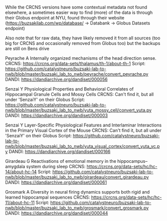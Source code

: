 While the CRCNS versions have some contextual metadata not found elsewhere, a sometimes easier way to find (more) of the data is through their Globus endpoint at NYU, found through their website (https://buzsakilab.com/wp/database/ -> Databank -> Globus Datasets endpoint)

Also note that for raw data, they have likely removed it from all sources (too big for CRCNS and occasionally removed from Globus too) but the backups are still on Bens drive

Peyrache A
Internally organized mechanisms of the head direction sense.
CRCNS: https://crcns.org/data-sets/thalamus/th-1/about-th-1
Script: https://github.com/catalystneuro/buzsaki-lab-to-nwb/blob/master/buzsaki_lab_to_nwb/peyrache/convert_peyrache.py
DANDI: https://dandiarchive.org/dandiset/000056

Senzai Y
Physiological Properties and Behavioral Correlates of Hippocampal Granule Cells and Mossy Cells
CRCNS: Can't find it, but all under 'SenzaiY' on their Globus
Script: https://github.com/catalystneuro/buzsaki-lab-to-nwb/blob/master/buzsaki_lab_to_nwb/yuta_mossy_cell/convert_yuta.py
DANDI: https://dandiarchive.org/dandiset/000003

Senzai Y
Layer-Specific Physiological Features and Interlaminar Interactions in the Primary Visual Cortex of the Mouse
CRCNS: Can't find it, but all under 'SenzaiY' on their Globus
Script: https://github.com/catalystneuro/buzsaki-lab-to-nwb/blob/master/buzsaki_lab_to_nwb/yuta_visual_cortex/convert_yuta_vc.py
DANDI: https://dandiarchive.org/dandiset/000166

Girardeau G
Reactivations of emotional memory in the hippocampus–amygdala system during sleep
CRCNS: https://crcns.org/data-sets/hc/hc-14/about-hc-14
Script: https://github.com/catalystneuro/buzsaki-lab-to-nwb/blob/master/buzsaki_lab_to_nwb/girardeau/convert_girardeau.py
DANDI: https://dandiarchive.org/dandiset/000061

Grosmark A
Diversity in neural firing dynamics supports both rigid and learned hippocampal sequences
CRCNS: https://crcns.org/data-sets/hc/hc-11/about-hc-11
Script: https://github.com/catalystneuro/buzsaki-lab-to-nwb/blob/master/buzsaki_lab_to_nwb/grosmark/convert_grosmark.py
DANDI: https://dandiarchive.org/dandiset/000044
